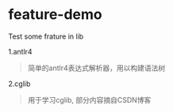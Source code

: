 # feature-demo

Test some frature in lib

1.antlr4
>简单的antlr4表达式解析器，用以构建语法树

2.cglib
>用于学习cglib, 部分内容摘自CSDN博客

